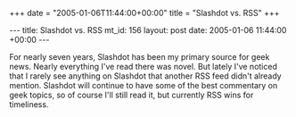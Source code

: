 +++
date = "2005-01-06T11:44:00+00:00"
title = "Slashdot vs. RSS"
+++

\--- title: Slashdot vs. RSS mt_id: 156 layout: post date: 2005-01-06 11:44:00
+00:00 \---

For nearly seven years, Slashdot has been my primary source for geek news.
Nearly everything I've read there was novel. But lately I've noticed that I
rarely see anything on Slashdot that another RSS feed didn't already mention.
Slashdot will continue to have some of the best commentary on geek topics, so
of course I'll still read it, but currently RSS wins for timeliness.

